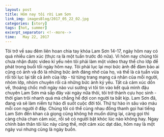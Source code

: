 ```yaml
---
layout: post
title: Hôm nay tôi rời Lam Sơn
link_img: imagesBlog/2017_05_22_02.jpg
categories: [story]
tags: [hot, summer]
excerpt_separator: <!--more-->
time:   May 22, 2017
---
```

Tôi trở về sau đêm liên hoan chia tay khóa Lam Sơn 14-17, ngày hôm nay có quá nhiều cảm xúc (thực ra là một tuần trước đó nữa). Vì hôm nay chúng tôi chưa nhận được video kỉ yếu nên tôi phải làm một video thay thế cho lớp để phát trong buổi tối ngày hôm nay. Tôi phải lục lại mọi bức ảnh để đảm bảo ai cũng có ảnh và đó là những bức ảnh đáng nhớ của họ, và thế là cả tuần vừa rồi tôi lục lại tất cả ảnh của lớp - từ từng trang mạng cá nhân của mỗi người, nhóm lớp, nhóm chuyên rồi cả những bức ảnh kỷ yếu. Tất cả cảm xúc dồn về, thoáng chốc mới ngày nào vui sướng vì tôi tin vào kết quả mình đậu chuyên Lam Sơn mà sắp đây vài ngày nữa thôi, tôi trở thành cựu học sinh - thời gian trôi nhanh quá mà chẳng hề đợi con người ta bắt kịp. Lam Sơn đã, đang và sẽ làm niềm tự hào đi suốt cuộc đời tôi. Thứ tự hào in sâu vào máu mỗi con người ở đây. Chúng tôi có thể cùng nhau đồng thanh gọi hai tiếng Lam Sơn đến khan cả giọng cũng không hề muốn dừng lại, càng gọi thì càng chứa chan cảm xúc, rồi sẽ có người bật khóc lúc nào không hay. Ngay chính bản thân tôi lúc này cũng thế, một cảm xúc dạt dào, hôm nay là một ngày vui nhưng cũng là ngày buồn. 